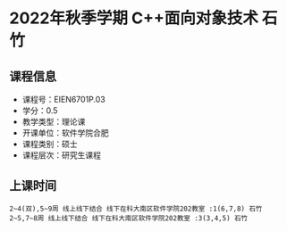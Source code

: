 # 2022年秋季学期 C++面向对象技术 石竹






## 课程信息

- 课程号：EIEN6701P.03
- 学分：0.5
- 教学类型：理论课
- 开课单位：软件学院合肥
- 课程类别：硕士
- 课程层次：研究生课程

## 上课时间

```
2~4(双),5~9周 线上线下结合 线下在科大南区软件学院202教室 :1(6,7,8) 石竹
2~5,7~8周 线上线下结合 线下在科大南区软件学院202教室 :3(3,4,5) 石竹
```

